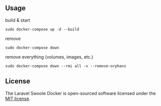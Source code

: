 ## Usage

build & start
```
sudo docker-compose up -d --build
```

remove
```
sudo docker-compose down
```

remove everything (volumes, images, etc.)
```
sudo docker-compose down --rmi all -v --remove-orphans
```

## License

The Laravel Swoole Docker is open-sourced software licensed under the [MIT license](http://opensource.org/licenses/MIT).
